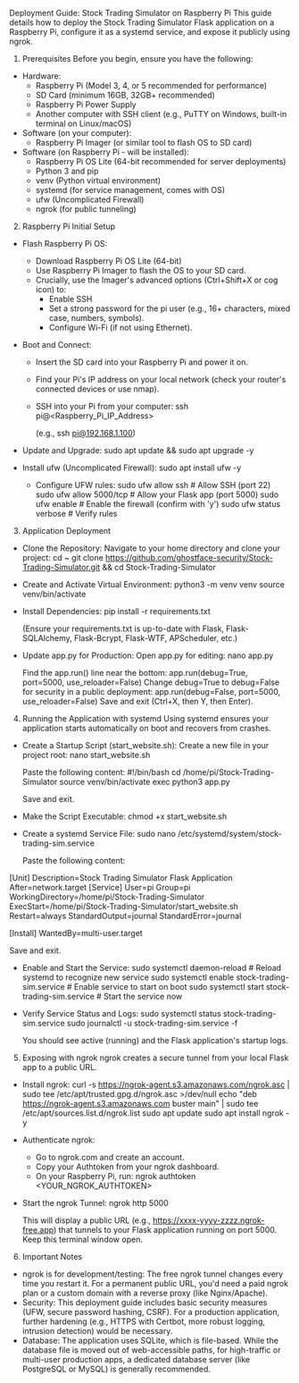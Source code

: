 Deployment Guide: Stock Trading Simulator on Raspberry Pi
This guide details how to deploy the Stock Trading Simulator Flask application on a Raspberry Pi, configure it as a systemd service, and expose it publicly using ngrok.
1. Prerequisites
Before you begin, ensure you have the following:
 * Hardware:
   * Raspberry Pi (Model 3, 4, or 5 recommended for performance)
   * SD Card (minimum 16GB, 32GB+ recommended)
   * Raspberry Pi Power Supply
   * Another computer with SSH client (e.g., PuTTY on Windows, built-in terminal on Linux/macOS)
 * Software (on your computer):
   * Raspberry Pi Imager (or similar tool to flash OS to SD card)
 * Software (on Raspberry Pi - will be installed):
   * Raspberry Pi OS Lite (64-bit recommended for server deployments)
   * Python 3 and pip
   * venv (Python virtual environment)
   * systemd (for service management, comes with OS)
   * ufw (Uncomplicated Firewall)
   * ngrok (for public tunneling)
2. Raspberry Pi Initial Setup
 * Flash Raspberry Pi OS:
   * Download Raspberry Pi OS Lite (64-bit)
   * Use Raspberry Pi Imager to flash the OS to your SD card.
   * Crucially, use the Imager's advanced options (Ctrl+Shift+X or cog icon) to:
     * Enable SSH
     * Set a strong password for the pi user (e.g., 16+ characters, mixed case, numbers, symbols).
     * Configure Wi-Fi (if not using Ethernet).
 * Boot and Connect:
   * Insert the SD card into your Raspberry Pi and power it on.
   * Find your Pi's IP address on your local network (check your router's connected devices or use nmap).
   * SSH into your Pi from your computer:
     ssh pi@<Raspberry_Pi_IP_Address>

     (e.g., ssh pi@192.168.1.100)
 * Update and Upgrade:
   sudo apt update && sudo apt upgrade -y

 * Install ufw (Uncomplicated Firewall):
   sudo apt install ufw -y

   * Configure UFW rules:
     sudo ufw allow ssh        # Allow SSH (port 22)
sudo ufw allow 5000/tcp   # Allow your Flask app (port 5000)
sudo ufw enable           # Enable the firewall (confirm with 'y')
sudo ufw status verbose   # Verify rules

3. Application Deployment
 * Clone the Repository:
   Navigate to your home directory and clone your project:
   cd ~
git clone https://github.com/ghostface-security/Stock-Trading-Simulator.git && cd Stock-Trading-Simulator

 * Create and Activate Virtual Environment:
   python3 -m venv venv
source venv/bin/activate

 * Install Dependencies:
   pip install -r requirements.txt

   (Ensure your requirements.txt is up-to-date with Flask, Flask-SQLAlchemy, Flask-Bcrypt, Flask-WTF, APScheduler, etc.)
 * Update app.py for Production:
   Open app.py for editing:
   nano app.py

   Find the app.run() line near the bottom:
   app.run(debug=True, port=5000, use_reloader=False)
   Change debug=True to debug=False for security in a public deployment:
   app.run(debug=False, port=5000, use_reloader=False)
   Save and exit (Ctrl+X, then Y, then Enter).
4. Running the Application with systemd
Using systemd ensures your application starts automatically on boot and recovers from crashes.
 * Create a Startup Script (start_website.sh):
   Create a new file in your project root:
   nano start_website.sh

   Paste the following content:
   #!/bin/bash
cd /home/pi/Stock-Trading-Simulator
source venv/bin/activate
exec python3 app.py

   Save and exit.
 * Make the Script Executable:
   chmod +x start_website.sh

 * Create a systemd Service File:
   sudo nano /etc/systemd/system/stock-trading-sim.service

   Paste the following content:

[Unit]
Description=Stock Trading Simulator Flask Application
After=network.target
[Service]
User=pi
Group=pi
WorkingDirectory=/home/pi/Stock-Trading-Simulator
ExecStart=/home/pi/Stock-Trading-Simulator/start_website.sh
Restart=always
StandardOutput=journal
StandardError=journal

[Install]
WantedBy=multi-user.target

   Save and exit.
 * Enable and Start the Service:
   sudo systemctl daemon-reload           # Reload systemd to recognize new service
sudo systemctl enable stock-trading-sim.service # Enable service to start on boot
sudo systemctl start stock-trading-sim.service  # Start the service now

 * Verify Service Status and Logs:
   sudo systemctl status stock-trading-sim.service
sudo journalctl -u stock-trading-sim.service -f

   You should see active (running) and the Flask application's startup logs.
5. Exposing with ngrok
ngrok creates a secure tunnel from your local Flask app to a public URL.
 * Install ngrok:
   curl -s https://ngrok-agent.s3.amazonaws.com/ngrok.asc | sudo tee /etc/apt/trusted.gpg.d/ngrok.asc >/dev/null
echo "deb https://ngrok-agent.s3.amazonaws.com buster main" | sudo tee /etc/apt/sources.list.d/ngrok.list
sudo apt update
sudo apt install ngrok -y

 * Authenticate ngrok:
   * Go to ngrok.com and create an account.
   * Copy your Authtoken from your ngrok dashboard.
   * On your Raspberry Pi, run:
     ngrok authtoken <YOUR_NGROK_AUTHTOKEN>

 * Start the ngrok Tunnel:
   ngrok http 5000

   This will display a public URL (e.g., https://xxxx-yyyy-zzzz.ngrok-free.app) that tunnels to your Flask application running on port 5000. Keep this terminal window open.
6. Important Notes
 * ngrok is for development/testing: The free ngrok tunnel changes every time you restart it. For a permanent public URL, you'd need a paid ngrok plan or a custom domain with a reverse proxy (like Nginx/Apache).
 * Security: This deployment guide includes basic security measures (UFW, secure password hashing, CSRF). For a production application, further hardening (e.g., HTTPS with Certbot, more robust logging, intrusion detection) would be necessary.
 * Database: The application uses SQLite, which is file-based. While the database file is moved out of web-accessible paths, for high-traffic or multi-user production apps, a dedicated database server (like PostgreSQL or MySQL) is generally recommended.
